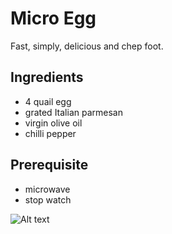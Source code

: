 # Micro Egg

Fast, simply, delicious and chep foot. 

## Ingredients
- 4 quail egg
- grated Italian parmesan
- virgin olive oil
- chilli pepper

## Prerequisite
- microwave
- stop watch
 
![Alt text](http://www.srecepty.cz/system/images/9380/full.quail_egg.jpg "quail egg")
